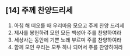 ## [14] 주께 찬양드리세

1) 아침 해 떠오를 때 우리마음 모으고 주께 찬양 드리세  
2) 제사를 봉헌하려 모인 모든 백성아 주를 찬양하여라  
3) 세상사는 동안에 기쁜 노래 부르며 주를 찬양하여라  
4) 함께 모인 우리는 모두 하나 되어서 주를 찬양하여라
